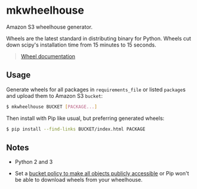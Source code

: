 # mkwheelhouse

Amazon S3 wheelhouse generator.

Wheels are the latest standard in distributing binary for Python. Wheels cut
down scipy's installation time from 15 minutes to 15 seconds.

> [Wheel documentation][wheel-docs]

## Usage

Generate wheels for all packages in `requirements_file` or listed
`package`s and upload them to Amazon S3 `bucket`:

```bash
$ mkwheelhouse BUCKET [PACKAGE...]
```

Then install with Pip like usual, but preferring generated wheels:

```bash
$ pip install --find-links BUCKET/index.html PACKAGE
```

## Notes

* Python 2 and 3

* Set a [bucket policy to make all objects publicly accessible][public-policy]
  or Pip won't  be able to download wheels from your wheelhouse.

[public-policy]: http://docs.aws.amazon.com/AmazonS3/latest/dev/AccessPolicyLanguage_UseCases_s3_a.html
[wheel-docs]: http://wheel.readthedocs.org/en/latest/
